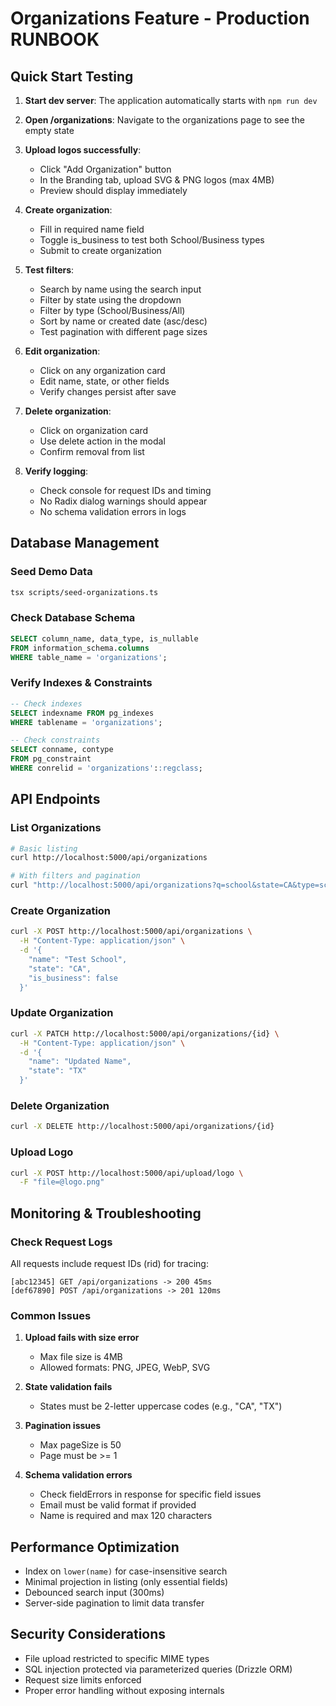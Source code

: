# Organizations Feature - Production RUNBOOK

## Quick Start Testing

1. **Start dev server**: The application automatically starts with `npm run dev`

2. **Open /organizations**: Navigate to the organizations page to see the empty state

3. **Upload logos successfully**: 
   - Click "Add Organization" button
   - In the Branding tab, upload SVG & PNG logos (max 4MB)
   - Preview should display immediately

4. **Create organization**: 
   - Fill in required name field
   - Toggle is_business to test both School/Business types
   - Submit to create organization

5. **Test filters**: 
   - Search by name using the search input
   - Filter by state using the dropdown
   - Filter by type (School/Business/All)
   - Sort by name or created date (asc/desc)
   - Test pagination with different page sizes

6. **Edit organization**: 
   - Click on any organization card
   - Edit name, state, or other fields
   - Verify changes persist after save

7. **Delete organization**: 
   - Click on organization card
   - Use delete action in the modal
   - Confirm removal from list

8. **Verify logging**: 
   - Check console for request IDs and timing
   - No Radix dialog warnings should appear
   - No schema validation errors in logs

## Database Management

### Seed Demo Data
```bash
tsx scripts/seed-organizations.ts
```

### Check Database Schema
```sql
SELECT column_name, data_type, is_nullable 
FROM information_schema.columns 
WHERE table_name = 'organizations';
```

### Verify Indexes & Constraints
```sql
-- Check indexes
SELECT indexname FROM pg_indexes 
WHERE tablename = 'organizations';

-- Check constraints
SELECT conname, contype 
FROM pg_constraint 
WHERE conrelid = 'organizations'::regclass;
```

## API Endpoints

### List Organizations
```bash
# Basic listing
curl http://localhost:5000/api/organizations

# With filters and pagination
curl "http://localhost:5000/api/organizations?q=school&state=CA&type=school&sort=name&order=asc&page=1&pageSize=20"
```

### Create Organization
```bash
curl -X POST http://localhost:5000/api/organizations \
  -H "Content-Type: application/json" \
  -d '{
    "name": "Test School",
    "state": "CA",
    "is_business": false
  }'
```

### Update Organization
```bash
curl -X PATCH http://localhost:5000/api/organizations/{id} \
  -H "Content-Type: application/json" \
  -d '{
    "name": "Updated Name",
    "state": "TX"
  }'
```

### Delete Organization
```bash
curl -X DELETE http://localhost:5000/api/organizations/{id}
```

### Upload Logo
```bash
curl -X POST http://localhost:5000/api/upload/logo \
  -F "file=@logo.png"
```

## Monitoring & Troubleshooting

### Check Request Logs
All requests include request IDs (rid) for tracing:
```
[abc12345] GET /api/organizations -> 200 45ms
[def67890] POST /api/organizations -> 201 120ms
```

### Common Issues

1. **Upload fails with size error**
   - Max file size is 4MB
   - Allowed formats: PNG, JPEG, WebP, SVG

2. **State validation fails**
   - States must be 2-letter uppercase codes (e.g., "CA", "TX")

3. **Pagination issues**
   - Max pageSize is 50
   - Page must be >= 1

4. **Schema validation errors**
   - Check fieldErrors in response for specific field issues
   - Email must be valid format if provided
   - Name is required and max 120 characters

## Performance Optimization

- Index on `lower(name)` for case-insensitive search
- Minimal projection in listing (only essential fields)
- Debounced search input (300ms)
- Server-side pagination to limit data transfer

## Security Considerations

- File upload restricted to specific MIME types
- SQL injection protected via parameterized queries (Drizzle ORM)
- Request size limits enforced
- Proper error handling without exposing internals